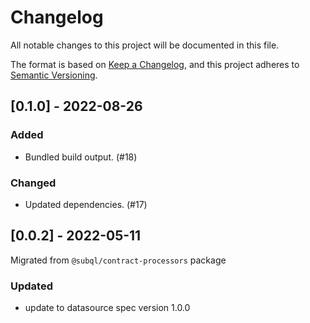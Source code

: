# Changelog
All notable changes to this project will be documented in this file.

The format is based on [Keep a Changelog](https://keepachangelog.com/en/1.0.0/),
and this project adheres to [Semantic Versioning](https://semver.org/spec/v2.0.0.html).


## [0.1.0] - 2022-08-26
### Added
- Bundled build output. (#18)
### Changed
- Updated dependencies. (#17)

## [0.0.2] - 2022-05-11

Migrated from `@subql/contract-processors` package

### Updated

- update to datasource spec version 1.0.0
